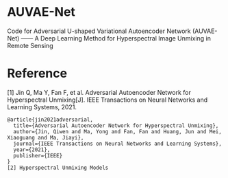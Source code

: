 # AUVAE-Net
Code for Adversarial U-shaped Variational Autoencoder Network (AUVAE-Net) —— A Deep Learning Method for Hyperspectral Image Unmixing in Remote Sensing
# Reference
[1] Jin Q, Ma Y, Fan F, et al. Adversarial Autoencoder Network for Hyperspectral Unmixing[J]. IEEE Transactions on Neural Networks and Learning Systems, 2021.

```ios
@article{jin2021adversarial,
  title={Adversarial Autoencoder Network for Hyperspectral Unmixing},
  author={Jin, Qiwen and Ma, Yong and Fan, Fan and Huang, Jun and Mei, Xiaoguang and Ma, Jiayi},
  journal={IEEE Transactions on Neural Networks and Learning Systems},
  year={2021},
  publisher={IEEE}
}
[2] Hyperspectral Unmixing Models
